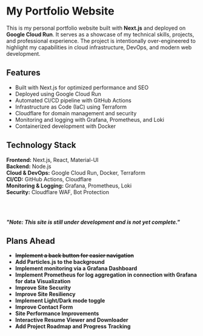 # My Portfolio Website

This is my personal portfolio website built with **Next.js** and deployed on **Google Cloud Run**. It serves as a showcase of my technical skills, projects, and professional experience. The project is intentionally over-engineered to highlight my capabilities in cloud infrastructure, DevOps, and modern web development.

## Features

- Built with Next.js for optimized performance and SEO
- Deployed using Google Cloud Run
- Automated CI/CD pipeline with GitHub Actions
- Infrastructure as Code (IaC) using Terraform
- Cloudflare for domain management and security
- Monitoring and logging with Grafana, Prometheus, and Loki
- Containerized development with Docker

## Technology Stack

**Frontend:** Next.js, React, Material-UI
<br>
**Backend:** Node.js
<br>
**Cloud & DevOps:** Google Cloud Run, Docker, Terraform
<br>
**CI/CD:** GitHub Actions, Cloudflare
<br>
**Monitoring & Logging:** Grafana, Prometheus, Loki
<br>
**Security:** Cloudflare WAF, Bot Protection

<br>
<br>

***"Note: This site is still under development and is not yet complete."***

## Plans Ahead

- **~~Implement a back button for easier navigation~~**
- **Add Particles.js to the background**
- **Implement monitoring via a Grafana Dashboard**
- **Implement Prometheus for log aggregation in connection with Grafana for data Visualization**
- **Improve Site Security**
- **Improve Site Resiliency**
- **Implement Light/Dark mode toggle**
- **Improve Contact Form**
- **Site Performance Improvements**
- **Interactive Resume Viewer and Downloader**
- **Add Project Roadmap and Progress Tracking**
